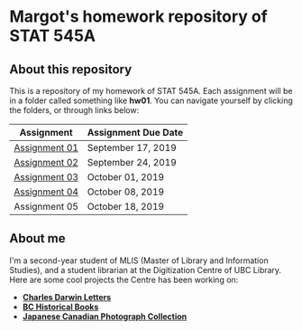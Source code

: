 # Margot's homework repository of STAT 545A
## About this repository
This is a repository of my homework of STAT 545A. Each assignment will be in a folder called something like __hw01__. You can navigate yourself by clicking the folders, or through links below:

Assignment |	Assignment Due Date
------------ | -------------
[Assignment 01](https://stat545-ubc-hw-2019-20.github.io/stat545-hw-xiaoyuanf/hw01/hw01_gapminder_slides.html)	| September 17, 2019
[Assignment 02](https://stat545-ubc-hw-2019-20.github.io/stat545-hw-xiaoyuanf/hw02/hw02_Gapminder_dplyr.html)	| September 24, 2019
[Assignment 03](https://stat545-ubc-hw-2019-20.github.io/stat545-hw-xiaoyuanf/hw03/hw03_dplyr-gplot2.html)	| October 01, 2019
[Assignment 04](https://stat545-ubc-hw-2019-20.github.io/stat545-hw-xiaoyuanf/hw04/hw04_Tidy-data-join.html)	| October 08, 2019
Assignment 05	| October 18, 2019


## About me

I'm a second-year student of MLIS (Master of Library and Information Studies), and a student librarian at the Digitization Centre of UBC Library. 
Here are some cool projects the Centre has been working on:
* [__Charles Darwin Letters__](https://open.library.ubc.ca/collections/darwin)
* [__BC Historical Books__](https://open.library.ubc.ca/collections/bcbooks)
* [__Japanese Canadian Photograph Collection__](https://open.library.ubc.ca/collections/jphotos)
